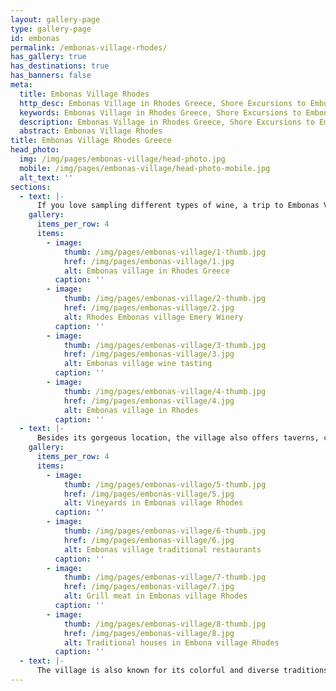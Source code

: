 ```yaml
---
layout: gallery-page
type: gallery-page
id: embonas
permalink: /embonas-village-rhodes/
has_gallery: true
has_destinations: true
has_banners: false
meta:
  title: Embonas Village Rhodes
  http_desc: Embonas Village in Rhodes Greece, Shore Excursions to Embonas Village in Rhodes Greece
  keywords: Embonas Village in Rhodes Greece, Shore Excursions to Embonas Village in Rhodes Greece
  description: Embonas Village in Rhodes Greece, Shore Excursions to Embonas Village in Rhodes Greece
  abstract: Embonas Village Rhodes
title: Embonas Village Rhodes Greece
head_photo:
  img: /img/pages/embonas-village/head-photo.jpg
  mobile: /img/pages/embonas-village/head-photo-mobile.jpg
  alt_text: ''
sections:
  - text: |-
      If you love sampling different types of wine, a trip to Embonas Village should be on your bucket list. Located on the west coast of the island, about 32 miles from Rhodes town, the tiny village is known not only for the wine it makes, but also for its unique location. It is nestled under the highest mountain on the island called Attaviros and is filled with luscious olive groves, vineyards, and pine forests. The top of the mountain still has remains of a temple that was built to pay homage to the Greek God Zeus.
    gallery:
      items_per_row: 4
      items:
        - image:
            thumb: /img/pages/embonas-village/1-thumb.jpg
            href: /img/pages/embonas-village/1.jpg
            alt: Embonas village in Rhodes Greece
          caption: ''
        - image:
            thumb: /img/pages/embonas-village/2-thumb.jpg
            href: /img/pages/embonas-village/2.jpg
            alt: Rhodes Embonas village Emery Winery
          caption: ''
        - image:
            thumb: /img/pages/embonas-village/3-thumb.jpg
            href: /img/pages/embonas-village/3.jpg
            alt: Embonas village wine tasting
          caption: ''
        - image:
            thumb: /img/pages/embonas-village/4-thumb.jpg
            href: /img/pages/embonas-village/4.jpg
            alt: Embonas village in Rhodes
          caption: ''
  - text: |-
      Besides its gorgeous location, the village also offers taverns, cafes, and shops where tourists can buy souvenirs from. This includes a special type of liquor called Souma which is only available at the village. If you time your visit right, you can also take part in traditional festivals such as the wine festival.   What stands out about Embonas village is its timeless look and feel.  The fact that it produces some of the best wines in the world has made the village a tourist attraction in its own right.
    gallery:
      items_per_row: 4
      items:
        - image:
            thumb: /img/pages/embonas-village/5-thumb.jpg
            href: /img/pages/embonas-village/5.jpg
            alt: Vineyards in Embonas village Rhodes
          caption: ''
        - image:
            thumb: /img/pages/embonas-village/6-thumb.jpg
            href: /img/pages/embonas-village/6.jpg
            alt: Embonas village traditional restaurants
          caption: ''
        - image:
            thumb: /img/pages/embonas-village/7-thumb.jpg
            href: /img/pages/embonas-village/7.jpg
            alt: Grill meat in Embonas village Rhodes
          caption: ''
        - image:
            thumb: /img/pages/embonas-village/8-thumb.jpg
            href: /img/pages/embonas-village/8.jpg
            alt: Traditional houses in Embona village Rhodes
          caption: ''
  - text: |-
      The village is also known for its colorful and diverse traditions that highlight its growth throughout the centuries. Visitors are treated to traditional songs, feasts, and dances that are unique to Embonas and which they can take part in as well.   Almost all of the homes stand out as fine examples of the traditional architecture of Rhodes and they’re well-maintained. Mingle with the locals, sit, and dine on classical dishes in the taverns and cafes and just let all of your stress melt away.  That is the magic that Embonas village offers tourists. 
---
```

